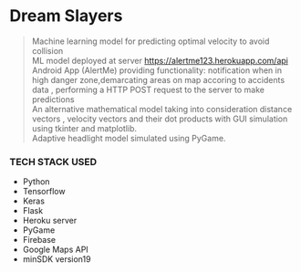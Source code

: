 # Dream Slayers

> Machine learning model for predicting optimal velocity to avoid collision <br/>
> ML model deployed at server https://alertme123.herokuapp.com/api <br/>
> Android App (AlertMe) providing functionality: notification when in high danger zone,demarcating areas on map accoring to accidents  data , performing a HTTP POST request to the server to make predictions <br/>
> An alternative mathematical model taking into consideration distance vectors , velocity vectors and their dot products with GUI simulation using tkinter and matplotlib. <br/>
> Adaptive headlight model simulated using PyGame. <br/>

### TECH STACK USED
<ul>
<li>Python</li>
<li>Tensorflow</li>
<li>Keras</li>
<li>Flask</li>
<li>Heroku server</li>
<li>PyGame</li>
<li>Firebase </li>
<li>Google Maps API</li>
<li>minSDK version19</li>
</ul>

